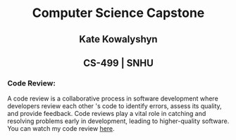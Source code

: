 # <center>Computer Science Capstone</center>

## <center>Kate Kowalyshyn</center>

## <center>CS-499 | SNHU</center>

### Code Review:

A code review is a collaborative process in software development where developers review each other 's code to identify errors, assess its quality, and provide feedback.
Code reviews play a vital role in catching and resolving problems early in development, leading to higher-quality software. You can watch my code review <a href="https://youtu.be/mM0wrSi6K7k">here</a>.
